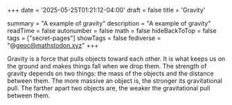 +++
date = '2025-05-25T01:21:12-04:00'
draft = false
title = 'Gravity'

summary = "A example of gravity"
description = "A example of gravity"
readTime = false
autonumber = false
math = false
hideBackToTop = false
tags = ["secret-pages"]
showTags = false
fediverse = "@geoc@mathstodon.xyz"
+++



<style>
body {
    animation: floatText 10s cubic-bezier(1, 0.0, 1, 1) 2s normal forwards;
}
@keyframes floatText {
    from {
        transform: translateY(0%);
    }
    to {
        transform: translateY(70%);
    }
}
</style>


<p>Gravity is a force that pulls objects toward each other. It is what keeps us on the ground and makes things fall when we drop them. The strength of gravity depends on two things: the mass of the objects and the distance between them. The more massive an object is, the stronger its gravitational pull. The farther apart two objects are, the weaker the gravitational pull between them.</p>